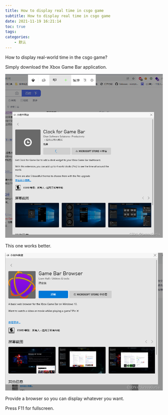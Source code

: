 ```yaml
---
title: How to display real time in csgo game
subtitle: How to display real time in csgo game
date: 2021-11-19 16:21:14
toc: true
tags: 
categories: 
    - 默认
---
```


How to display real-world time in the csgo game?

Simply download the Xbox Game Bar application.

![img](https://raw.githubusercontent.com/james-curtis/blog-img/img/img/842fb7cef3a141c8b552f137ebe37161.png)

This one works better.

![img](https://raw.githubusercontent.com/james-curtis/blog-img/img/img/e395dfe3eecc4367b5b0e0d1433b3cac.png)

Provide a browser so you can display whatever you want.

Press F11 for fullscreen.